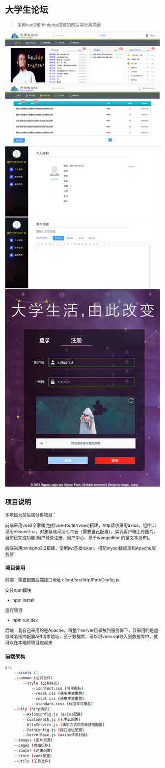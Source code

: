 # 大学生论坛

> 采用vue2和thinkphp搭建的前后端分离项目

<img src="client/src/images/p1.png" alt="项目截图">

<img src="client/src/images/p2.png" alt="项目截图">

<img src="client/src/images/p3.png" alt="项目截图">

<img src="client/src/images/p4.png" alt="项目截图">

<img src="client/src/images/p5.png" alt="项目截图">

## 项目说明

本项目为前后端分离项目：

前端采用vue2全家桶(包括vue-router/vuex)搭建，http请求采用axios，组件UI采用element-ui，对象存储采用七牛云（需要自己配置），实现客户端上传图片，目前已完成功能(用户登录注册、用户中心、基于wangeditor 的富文本发布)。

后端采用tninkphp3.2搭建，使用jwt签发token，搭配mysql数据库和Apache服务器

### 项目使用

前端：需要配置后端接口地址 client/src/http/PathConfig.js

安装npm模块
* npm install

运行项目  
* npm run dev

后端：我自己采用的是Apache，将整个server目录放到服务器下，我采用的是虚拟域名指向配置API请求地址，至于数据库，可以将vues.sql导入到数据库中，就可以在本地将项目跑起来



### 前端架构 

``` bash
src
    --assets ()
    --common (公共文件)
        --style (公共样式)
            --iconfont.css (阿里图标)
            --reset.css (通用样式重置)
            --reset.css (通用样式重置)
            --standard.scss (标准样式覆盖)
    --http (http请求)
        --AxiosConfig.js (axios配置)
        --CustomPath.js (七牛云配置)
        --HttpService.js (请求方式和资源路径配置)
        --PathConfig.js (接口地址配置)
        --ServerBase.js (axios请求封装)
    --images (图片资源)
    --pages (页面组件)
    --router (路由配置)
    --store (vuex配置)
    --utils (工具文件)
```